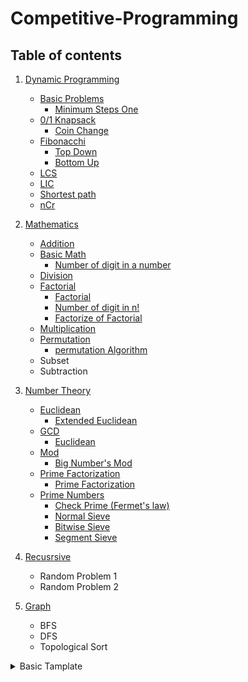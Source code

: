 # Competitive-Programming
## Table of contents
1.  [Dynamic Programming](https://github.com/teddy-teem/Competitive-Programming/blob/master/DP/DPReadMe.md)
      * [Basic Problems](https://github.com/teddy-teem/Competitive-Programming/blob/master/DP/DPReadMe.md#basic-problems)
          - [Minimum Steps One](https://github.com/teddy-teem/Competitive-Programming/blob/master/DP/DPReadMe.md#minimum-steps-to-one)
      * [0/1 Knapsack](https://github.com/teddy-teem/Competitive-Programming/blob/master/DP/DPReadMe.md#01-knapsack)
          - [Coin Change](https://github.com/teddy-teem/Competitive-Programming/blob/master/DP/DPReadMe.md#coin-change)
      * [Fibonacchi](https://github.com/teddy-teem/Competitive-Programming/blob/master/DP/DPReadMe.md#fibonacchi)
          - [Top Down](https://github.com/teddy-teem/Competitive-Programming/blob/master/DP/DPReadMe.md#top-down)
          - [Bottom Up](https://github.com/teddy-teem/Competitive-Programming/blob/master/DP/DPReadMe.md#bottom-up)
      * [LCS](https://github.com/teddy-teem/Competitive-Programming/blob/master/DP/DPReadMe.md#lcs-longest-common-subsequence)
      * [LIC](https://github.com/teddy-teem/Competitive-Programming/blob/master/DP/DPReadMe.md#lis-longest-increasing-subsequence)
      * [Shortest path](https://github.com/teddy-teem/Competitive-Programming/blob/master/DP/DPReadMe.md#shortest-path-in-dag)
      * [nCr](https://github.com/teddy-teem/Competitive-Programming/blob/master/DP/DPReadMe.md#ncr)
      
      
      
2. [Mathematics](https://github.com/teddy-teem/Competitive-Programming/blob/master/Mathmetics/Math.md)
     - [Addition](https://github.com/teddy-teem/Competitive-Programming/blob/master/Mathmetics/Math.md#large-number-addition)
     - [Basic Math](https://github.com/teddy-teem/Competitive-Programming/blob/master/Mathmetics/Math.md#basic)
          + [Number of digit in a number](https://github.com/teddy-teem/Competitive-Programming/blob/master/Mathmetics/Math.md#number-of-digit-in-a-number)
     - [Division](https://github.com/teddy-teem/Competitive-Programming/blob/master/Mathmetics/Math.md#large-number-division)
     - [Factorial](https://github.com/teddy-teem/Competitive-Programming/blob/master/Mathmetics/Math.md#factorial)
          + [Factorial](https://github.com/teddy-teem/Competitive-Programming/blob/master/Mathmetics/Math.md#factorial-1)
          + [Number of digit in n!](https://github.com/teddy-teem/Competitive-Programming/blob/master/Mathmetics/Math.md#number-of-digit-in-n-number)
          + [Factorize of Factorial](https://github.com/teddy-teem/Competitive-Programming/blob/master/Mathmetics/Math.md#factorize-of-factorial)
     - [Multiplication](https://github.com/teddy-teem/Competitive-Programming/blob/master/Mathmetics/Math.md#large-number-multiplication)
     - [Permutation](https://github.com/teddy-teem/Competitive-Programming/blob/master/Mathmetics/Math.md#permutation)
          + [permutation Algorithm](https://github.com/teddy-teem/Competitive-Programming/blob/master/Mathmetics/Math.md#permutationcode)
     - Subset
     - Subtraction
     
3. [Number Theory](https://github.com/teddy-teem/Competitive-Programming/blob/master/NumberTheory/NumberTheory.md)
     - [Euclidean](https://github.com/teddy-teem/Competitive-Programming/blob/master/NumberTheory/NumberTheory.md#euclidean)
          + [Extended Euclidean](https://github.com/teddy-teem/Competitive-Programming/blob/master/NumberTheory/NumberTheory.md#euclidean-1)
     - [GCD](https://github.com/teddy-teem/Competitive-Programming/blob/master/NumberTheory/NumberTheory.md#gcd)
          + [Euclidean](https://github.com/teddy-teem/Competitive-Programming/blob/master/NumberTheory/NumberTheory.md#euclidean-1)
     - [Mod](https://github.com/teddy-teem/Competitive-Programming/blob/master/NumberTheory/NumberTheory.md#mod)
          + [Big Number's Mod](https://github.com/teddy-teem/Competitive-Programming/blob/master/NumberTheory/NumberTheory.md#big-numbers-mod)
     - [Prime Factorization](https://github.com/teddy-teem/Competitive-Programming/blob/master/NumberTheory/NumberTheory.md#prime-factorization)
          + [Prime Factorization](https://github.com/teddy-teem/Competitive-Programming/blob/master/NumberTheory/NumberTheory.md#prime-factorization-1)
     - [Prime Numbers](https://github.com/teddy-teem/Competitive-Programming/blob/master/NumberTheory/NumberTheory.md#prime-numbers)
          + [Check Prime (Fermet's law)](https://github.com/teddy-teem/Competitive-Programming/blob/master/NumberTheory/NumberTheory.md#check-prime-fermets-law)
          + [Normal Sieve](https://github.com/teddy-teem/Competitive-Programming/blob/master/NumberTheory/NumberTheory.md#normal-sieve)
          + [Bitwise Sieve](https://github.com/teddy-teem/Competitive-Programming/blob/master/NumberTheory/NumberTheory.md#bitwise-sieve)
          + [Segment Sieve](https://github.com/teddy-teem/Competitive-Programming/blob/master/NumberTheory/NumberTheory.md#segment-sieve)
4. [Recusrsive](https://github.com/teddy-teem/Competitive-Programming/blob/master/Recursive/Recursive.md#recursive)
     - Random Problem 1
     - Random Problem 2
5. [Graph](https://github.com/teddy-teem/Competitive-Programming/blob/master/Graph/Graph.md#graph)
     - BFS
     - DFS
     - Topological Sort
     
<details><summary>Basic Tamplate</summary>
<p>

#### We can hide anything, even code!

```c++
#include<bits/stdc++.h>
#define F_READ   freopen("input.txt", "r", stdin);
#define F_WRITE   freopen("output.txt", "w", stdout);
#define IOS   ios_base::sync_with_stdio(false); cin.tie(NULL)
#define PB   push_back
#define F   first
#define S   second
#define REP(i,a,b)   for(int i=a; i<=b; i++)
#define I_REP(i,a,b)   for(int i=a; i>=b; i--)
#define ISEVEN(a) (a&1?0:1)
#define BIT_NO_OF_1(a) (__builtin_popcount(a))
#define BIT_NO_OF_LEADING_0(a) (__builtin_clz(a))
#define BIT_NO_OF_TRAILING_0(a) (__builtin_ctz(a))
#define STRING_TO_INT(v,s) for(int i=0; i<s.size(); i++) v.PB(s[i]-'0');
#define INT_TO_STRING(a,x) for(int i=0; i<x.size(); i++) a+=x[i]+'0';

using namespace std; 

typedef long long ll;
typedef unsigned long long ull;
typedef vector<int> vi;
typedef vector<string> vs;
typedef pair<int,int> pii;
typedef pair<int,string> pis;
typedef pair<string,string> pss;
typedef pair<string,int> psi;
typedef map<int,int> mii;

int main() {
  IOS;
  cout<<"Hello World";
  return 0;
}
```

</p>
</details>
